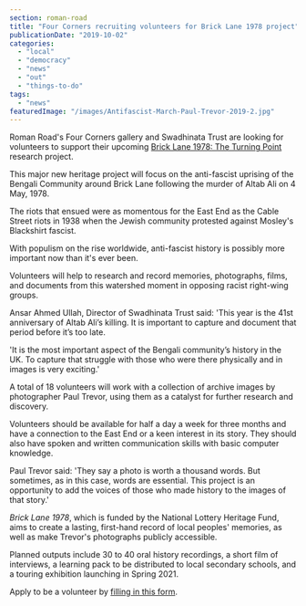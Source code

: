 ```yaml
---
section: roman-road
title: "Four Corners recruiting volunteers for Brick Lane 1978 project"
publicationDate: "2019-10-02"
categories: 
  - "local"
  - "democracy"
  - "news"
  - "out"
  - "things-to-do"
tags: 
  - "news"
featuredImage: "/images/Antifascist-March-Paul-Trevor-2019-2.jpg"
---
```


Roman Road's Four Corners gallery and Swadhinata Trust are looking for volunteers to support their upcoming [Brick Lane 1978: The Turning Point](https://www.fourcornersfilm.co.uk/brick-lane-1978) research project.

This major new heritage project will focus on the anti-fascist uprising of the Bengali Community around Brick Lane following the murder of Altab Ali on 4 May, 1978.

The riots that ensued were as momentous for the East End as the Cable Street riots in 1938 when the Jewish community protested against Mosley's Blackshirt fascist.

With populism on the rise worldwide, anti-fascist history is possibly more important now than it's ever been.

Volunteers will help to research and record memories, photographs, films, and documents from this watershed moment in opposing racist right-wing groups.

Ansar Ahmed Ullah, Director of Swadhinata Trust said: 'This year is the 41st anniversary of Altab Ali’s killing. It is important to capture and document that period before it’s too late.

'It is the most important aspect of the Bengali community’s history in the UK. To capture that struggle with those who were there physically and in images is very exciting.'

A total of 18 volunteers will work with a collection of archive images by photographer Paul Trevor, using them as a catalyst for further research and discovery.

Volunteers should be available for half a day a week for three months and have a connection to the East End or a keen interest in its story. They should also have spoken and written communication skills with basic computer knowledge.

Paul Trevor said: 'They say a photo is worth a thousand words. But sometimes, as in this case, words are essential. This project is an opportunity to add the voices of those who made history to the images of that story.'

_Brick Lane 1978_, which is funded by the National Lottery Heritage Fund, aims to create a lasting, first-hand record of local peoples' memories, as well as make Trevor's photographs publicly accessible.

Planned outputs include 30 to 40 oral history recordings, a short film of interviews, a learning pack to be distributed to local secondary schools, and a touring exhibition launching in Spring 2021.

Apply to be a volunteer by [filling in this form](https://docs.google.com/forms/d/e/1FAIpQLSc-LzurMMQbq1stGTSD9-w1_RDMNEytva1p7PiYjsxrmmetig/viewform).
